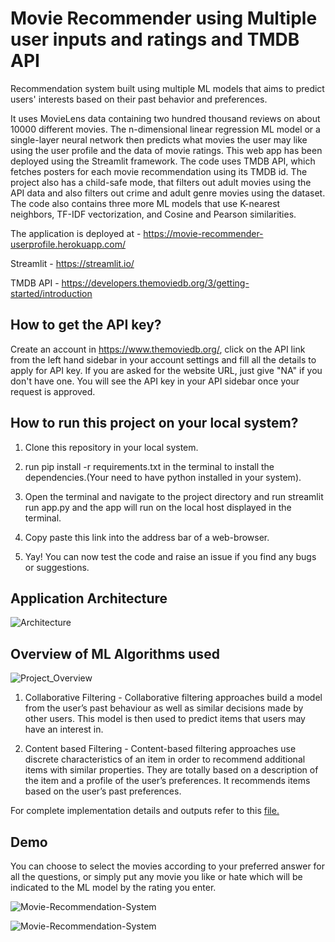 # Movie Recommender using Multiple user inputs and ratings and TMDB API

Recommendation system built using multiple ML models that aims to 
predict users' interests based on their past behavior and 
preferences.

It uses MovieLens data containing two hundred thousand reviews 
on about 10000 different movies. The n-dimensional linear 
regression ML model or a single-layer neural network then 
predicts what movies the user may like using the user profile 
and the data of movie ratings. This web app has been deployed 
using the Streamlit framework. The code uses TMDB API, which 
fetches posters for each movie recommendation using its TMDB id. 
The project also has a child-safe mode, that filters out adult 
movies using the API data and also filters out crime and adult 
genre movies using the dataset. The code also contains three 
more ML models that use K-nearest neighbors, TF-IDF 
vectorization, and Cosine and Pearson similarities.

The application is deployed at - https://movie-recommender-userprofile.herokuapp.com/

Streamlit - https://streamlit.io/

TMDB API - https://developers.themoviedb.org/3/getting-started/introduction


## How to get the API key?

Create an account in https://www.themoviedb.org/, click on the 
API link from the left hand sidebar in your account settings and 
fill all the details to apply for API key. If you are asked for 
the website URL, just give "NA" if you don't have one. You will 
see the API key in your API sidebar once your request is approved.

## How to run this project on your local system?

1. Clone this repository in your local system.

2. run pip install -r requirements.txt in the terminal to install
the dependencies.(Your need to have python installed in your system).

3. Open the terminal and navigate to the project directory and run
streamlit run app.py and the app will run on the local host displayed
in the terminal.

4. Copy paste this link into the address bar of a web-browser.

5. Yay! You can now test the code and raise an issue if you find any
bugs or suggestions.

## Application Architecture
![Architecture](https://user-images.githubusercontent.com/83298237/190175048-f387d662-9385-49fd-9a6b-dc95bacf1a0b.png)

## Overview of ML Algorithms used
![Project_Overview](https://user-images.githubusercontent.com/83298237/190177646-422a177d-749b-4294-b7d1-28d1d5d51918.png)

1. Collaborative Filtering - Collaborative filtering approaches build a model from the user’s past
behaviour as well as similar decisions made by other users. This model is then used to predict
items that users may have an interest in.

2. Content based Filtering - Content-based filtering approaches use discrete characteristics of
an item in order to recommend additional items with similar properties. They are totally
based on a description of the item and a profile of the user’s preferences. It recommends
items based on the user’s past preferences.

For complete implementation details and outputs refer 
to this [file.](https://github.com/adarshpalaskar1/Movie-Recommender-System/blob/main/Implementation%20-%20Jupyter%20Notebook.pdf)


## Demo

You can choose to select the movies according to your preferred answer for all the questions, or simply put any movie you like or hate which will be
indicated to the ML model by the rating you enter. 

![Movie-Recommendation-System](https://user-images.githubusercontent.com/83298237/190182554-3719a198-e1e5-455d-9139-a30e564d12fb.png)



![Movie-Recommendation-System](https://user-images.githubusercontent.com/83298237/190182554-3719a198-e1e5-455d-9139-a30e564d12fb.png)
